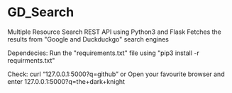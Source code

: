 # GD_Search


Multiple Resource Search REST API using Python3 and Flask
Fetches the results from "Google and Duckduckgo" search engines

Dependecies:
Run the "requirements.txt" file using "pip3 install -r requirments.txt"

Check:
curl “127.0.0.1:5000?q=github”
        or
Open your favourite browser and enter 127.0.0.1:5000?q=the+dark+knight


